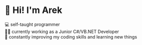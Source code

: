# 👋 Hi! I'm Arek

💻 self-taught programmer\
🕵️‍♂️ currently working as a Junior C#/VB.NET Developer\
🧠 constantly improving my coding skills and learning new things